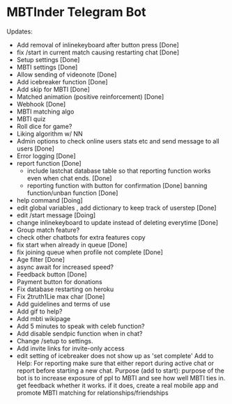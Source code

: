 # MBTInder Telegram Bot



Updates:
  
  - Add removal of inlinekeyboard after button press [Done]
  - fix /start in current match causing restarting chat [Done]
  - Setup settings [Done]
  - MBTI settings [Done]
  - Allow sending of videonote [Done]
  - Add icebreaker function [Done]
  - Add skip for MBTI [Done]
  - Matched animation (positive reinforcement) [Done]
  - Webhook [Done]
  - MBTI matching algo 
  - MBTI quiz 
  - Roll dice for game?
  - Liking algorithm w/ NN
  - Admin options to check online users stats etc and send message to all users [Done]
  - Error logging [Done]
  - report function [Done]
	- include lastchat database table so that reporting function works even when chat ends. [Done]
	- reporting function with button for confirmation [Done]
	banning function/unban function [Done]
  - help command [Doing]
  - edit global variables , add dictionary to keep track of userstep [Done]
  - edit /start message [Doing]
  - change inlinekeyboard to update instead of deleting everytime [Done]
  - Group match feature?
  - check other chatbots for extra features copy
  - fix start when already in queue [Done]
  - fix joining queue when profile not complete [Done]
  - Age filter [Done]
  - async await for increased speed?
  - Feedback button [Done]
  - Payment button for donations
  - Fix database restarting on heroku 
  - Fix 2truth1Lie max char [Done]
  - Add guidelines and terms of use
  - Add gif to help?
  - Add mbti wikipage
  - Add 5 minutes to speak with celeb function?
  - Add disable sendpic function when in chat?
  - Change /setup to settings.
  - Add invite links for invite-only access
- edit setting of icebreaker does not show up as 'set complete'
  Add to Help: For reporting make sure that either report during active chat or report before starting a new chat.
  Purpose (add to start): purpose of the bot is to increase exposure of ppl to MBTI and see how well MBTI ties in. get feedback whether it works. if it does, create a real mobile app and promote MBTI matching for relationships/friendships